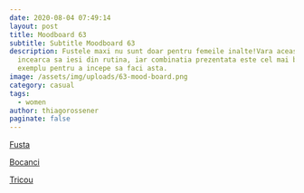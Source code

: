 ```yaml
---
date: 2020-08-04 07:49:14
layout: post
title: Moodboard 63
subtitle: Subtitle Moodboard 63
description: Fustele maxi nu sunt doar pentru femeile inalte!Vara aceasta
  incearca sa iesi din rutina, iar combinatia prezentata este cel mai bun
  exemplu pentru a incepe sa faci asta.
image: /assets/img/uploads/63-mood-board.png
category: casual
tags:
  - women
author: thiagorossener
paginate: false
---
```

[Fusta](http://bit.do/fHdKi)

[Bocanci](http://bit.do/fHdKk)

[Tricou](http://bit.do/fHdKn)